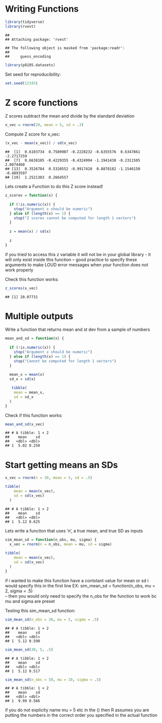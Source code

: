 Writing Functions
================

``` r
library(tidyverse)
library(rvest)
```

    ## 
    ## Attaching package: 'rvest'

    ## The following object is masked from 'package:readr':
    ## 
    ##     guess_encoding

``` r
library(p8105.datasets)
```

Set seed for reproducibility:

``` r
set.seed(12345)
```

# Z score functions

Z scores subtract the mean and divide by the standard deviation

``` r
x_vec = rnorm(20, mean = 5, sd = .3)
```

Compute Z score for x_vec:

``` r
(x_vec - mean(x_vec)) / sd(x_vec)
```

    ##  [1]  0.6103734  0.7589907 -0.2228232 -0.6355576  0.6347861 -2.2717259
    ##  [7]  0.6638185 -0.4229355 -0.4324994 -1.1941438 -0.2311505  2.0874460
    ## [13]  0.3526784  0.5320552 -0.9917420  0.8878182 -1.1546150 -0.4893597
    ## [19]  1.2521303  0.2664557

Lets create a Function to do this Z score instead!

``` r
z_scores = function(x) {
  
  if (!is.numeric(x)) {
    stop("Argument x should be numeric")
  } else if (length(x) == 1) {
    stop("Z scores cannot be computed for length 1 vectors")
  }
  
  z = mean(x) / sd(x)
  
  z
}
```

if you tried to access this z variable it will not be in your global
library - it will only exist inside this function – good practice to
specify these arguments to make LOUD error messages when your function
does not work properly

Check this function works:

``` r
z_scores(x_vec)
```

    ## [1] 20.07731

# Multiple outputs

Write a function that returns mean and st dev from a sample of numbers

``` r
mean_and_sd = function(x) {
  
  if (!is.numeric(x)) {
    stop("Argument x should be numeric")
  } else if (length(x) == 1) {
    stop("Cannot be computed for length 1 vectors")
  }
  
  mean_x = mean(x)
  sd_x = sd(x)

   tibble(
    mean = mean_x, 
    sd = sd_x
  )
}
```

Check if this function works:

``` r
mean_and_sd(x_vec)
```

    ## # A tibble: 1 × 2
    ##    mean    sd
    ##   <dbl> <dbl>
    ## 1  5.02 0.250

# Start getting means an SDs

``` r
x_vec = rnorm(n = 30, mean = 5, sd = .5)

tibble(
    mean = mean(x_vec), 
    sd = sd(x_vec)
  )
```

    ## # A tibble: 1 × 2
    ##    mean    sd
    ##   <dbl> <dbl>
    ## 1  5.12 0.625

Lets write a funciton that uses ‘n’, a true mean, and true SD as inputs

``` r
sim_mean_sd = function(n_obs, mu, sigma) {
  x_vec = rnorm(n = n_obs, mean = mu, sd = sigma)
  
tibble(
    mean = mean(x_vec), 
    sd = sd(x_vec)
  )
}
```

if i wanted to make this function have a contstant value for mean or sd
i would specify this in the first line EX: sim_mean_sd = function(n_obs,
mu = 2, sigma = .5)  
– then you would only need to specify the n_obs for the function to work
bc mu and sigma are preset

Testing this sim_mean_sd function:

``` r
sim_mean_sd(n_obs = 30, mu = 5, sigma = .5)
```

    ## # A tibble: 1 × 2
    ##    mean    sd
    ##   <dbl> <dbl>
    ## 1  5.12 0.590

``` r
sim_mean_sd(30, 5, .5)
```

    ## # A tibble: 1 × 2
    ##    mean    sd
    ##   <dbl> <dbl>
    ## 1  5.12 0.517

``` r
sim_mean_sd(n_obs = 50, mu = 10, sigma = .5)
```

    ## # A tibble: 1 × 2
    ##    mean    sd
    ##   <dbl> <dbl>
    ## 1  9.99 0.566

if you do not explicity name mu = 5 etc in the () then R assumes you are
putting the numbers in the correct order you specified in the actual
function
